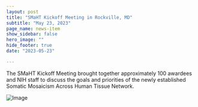 ```yaml
---
layout: post
title: "SMaHT Kickoff Meeting in Rockville, MD"
subtitle: "May 23, 2023"
page_name: news-item
show_sidebar: false
hero_image: ""
hide_footer: true
date: "2023-05-23"

---
```


The SMaHT Kickoff Meeting brought together approximately 100 awardees and NIH staff to discuss the goals and priorities of the newly established Somatic Mosaicism Across Human Tissue Network.

![Image](https://compbio.hms.harvard.edu/sites/projects.iq.harvard.edu/files/styles/os_files_xxlarge/public/parklab/files/20230525_124821.jpg?m=1690482103&itok=lLEXPcsW)

